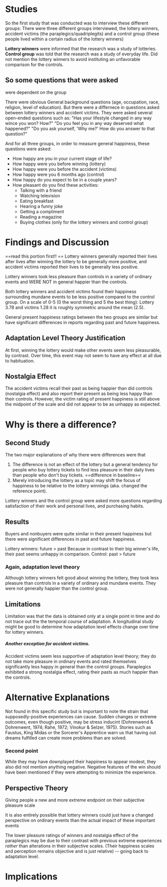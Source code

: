 # Studies
So the first study that was conducted was to interview these different groups: 
There were three different groups interviewed, the lottery winners, accident victims (the paraplegics/quadriplegits) and a control group (these people lived within a certain radius of the lottery winners)

**Lottery winners** were informed that the research was a study of lotteries. 
**Control group** was told that the research was a study of everyday life. Did not mention the lottery winners to avoid instituting an unfavorable comparison for the controls.
## So some questions that were asked
were dependent on the group

There were obvious General background questions (age, occupation, race, religion, level of education).
But there were a differnece in questions asked between lottery winners and accident victims. They were asked several open-ended questions such as:
"Has your lifestyle changed in any way wince you won? How?"
"Do you feel you in any way deserved what happened?"
"Do you ask yourself, 'Why me?' How do you answer to that question?"

And for all three groups, in order to measure general happiness, these questions were asked: 
- How happy are you in your current stage of life?
- How happy were you before winning (lottery)
- How happy were you before the accident (victims)
- How happy were you 6 months ago (control)
- How happy do you expect to be in a couple years?
- How pleasant do you find these activities:
	- Talking with a friend
	- Watching television
	- Eating breakfast
	- Hearing a funny joke
	- Getting a compliment
	- Reading a magazine
	- Buying clothes (only for the lottery winners and control group)

# Findings and Discussion
==read this portion first!! ==
Lottery winners generally reported their lives after lives after winning the lottery to be generally more positive, and accident victims reported their lives to be generally less positive.

Lottery winners took less pleasure than controls in a variety of ordinary events and WERE NOT in general happier than the controls.

Both lottery winners and accident victims found their happiness surrounding mundane events to be less positive compared to the control group.
	On a scale of 0-5 (0 the worst thing and 5 the best thing):
	Lottery 3.78 and victims 1.28
	 it is roughly symmetric around the mean (2.5).

General present happiness ratings between the two groups are similar but have significant differences in reports regarding past and future happiness.
## Adaptation Level Theory Justification
At first, winning the lottery would make other events seem less pleasurable, by contrast. Over time, this event may not seem to have any effect at all due to habituation.
## Nostalgia Effect
The accident victims recall their past as being happier than did controls (nostalgia effect) and also report their present as being less happy than their controls. However, the victim rating of present happiness is still above the midpoint of the scale and did not appear to be as unhappy as expected.

# Why is there a difference? 
## Second Study
The two major explanations of why there were differences were that
1. The difference is not an effect of the lottery but a general tendency for people who buy lottery tickets to find less pleasure in their daily lives than people who don't buy tickets. ==difference in baseline==
2. Merely introducing the lottery as a topic may shift the focus of happiness to be relative to the lottery winnings (aka. changed the reference point).

Lottery winners and the control group were asked more questions regarding satisfaction of their work and personal lives, and purchasing habits. 
## Results
Buyers and nonbuyers were quite similar in their present happiness but there were significant differences in past and future happiness. 

Lottery winners: future > past
	Because in contrast to their big winner's life, their past seems unhappy in comparison. 
Control: past > future
### Again, adaptation level theory

Although lottery winners felt good about winning the lottery, they took less pleasure than controls in a variety of ordinary and mundane events. They were not generally happier than the control group.
## Limitations 
Limitation was that the data is obtained only at a single point in time and do not trace out the the temporal course of adaptation. 
A longitudinal study might be good to determine how adaptation level effects change over time for lottery winners. 
##### Another exception for accident victims. 
Accident victims seem less supportive of adaptation level theory; they do not take more pleasure in ordinary events and rated themselves significantly less happy in general than the control groups. 
Paraplegics exhibited a strong nostalgia effect, rating their pasts as much happier than the controls. 
# Alternative Explanations
Not found in this specific study but is important to note the strain that supposedly-positive experiences can cause. 
Sudden changes or extreme outcomes, even though positive, may be stress inducint (Dohrenwend & Dohrenwent, 1974; Rahe, 1972; Vinokur & Selzer, 1975). 
Stories such as Faustus, King Midas or the Sorcerer's Apprentice warn us that having out dreams fulfilled can create more problems than are solved.
### Second point
While they may have downplayed their happiness to appear modest, they also did not mention anything negative. Negative features of the win should have been mentioned if they were attempting to minimize the experience.
## Perspective Theory 
Giving people a new and more extreme endpoint on their subjective pleasure scale

It is also entirely possible that lottery winners could just have a changed perspective on ordinary events than the actual impact of these important events

The lower pleasure ratings of winners and nostalgia effect  of the paraplegics may be due to their contrast with previous extreme experiences *rather* than alterations in their subjective scales. (Their happiness scales and perception remains objective and is just relative) -- going back to adaptation level.
# Implications 

